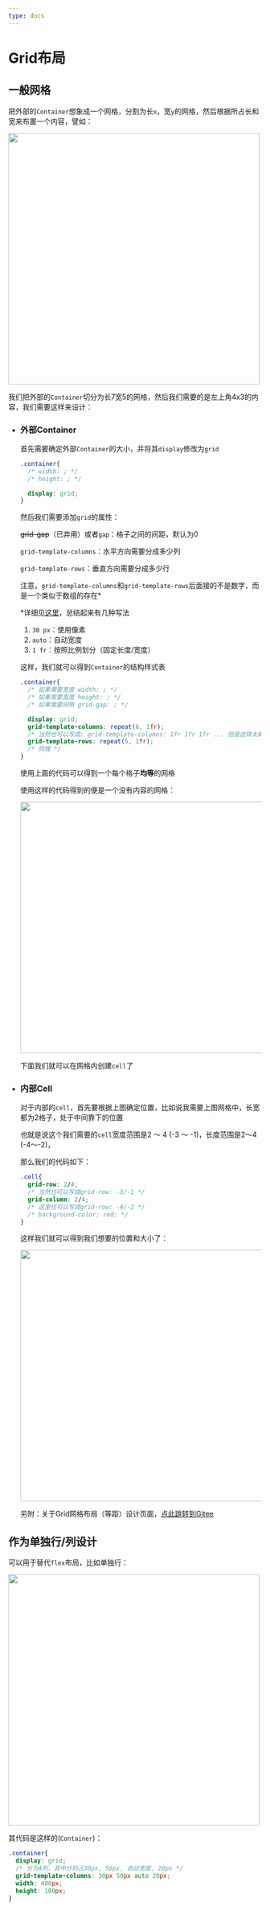 ```yaml
---
type: docs
---
```


# Grid布局

## 一般网格

把外部的`Container`想象成一个网格，分割为长`x`，宽`y`的网格，然后根据所占长和宽来布置一个内容，譬如：

<img src="https://s2.loli.net/2023/07/30/rIRdfqiWpEaDuY1.png" width="500px">

我们把外部的`Container`切分为长7宽5的网格，然后我们需要的是左上角4x3的内容，我们需要这样来设计：

- ### 外部Container

  首先需要确定外部`Container`的大小，并将其`display`修改为`grid`

  ```css
  .container{
    /* width: ; */
    /* height: ; */
  
    display: grid;
  }
  ```

  然后我们需要添加`grid`的属性：

  ~~grid-gap~~（已弃用）或者`gap`：格子之间的间距，默认为0

  `grid-template-columns`：水平方向需要分成多少列

  `grid-template-rows`：垂直方向需要分成多少行

  注意，`grid-template-columns`和`grid-template-rows`后面接的不是数字，而是一个类似于数组的存在*

  *详细见[这里](https://developer.mozilla.org/zh-CN/docs/Web/CSS/grid-template-columns)，总结起来有几种写法

  1. `30 px`：使用像素
  2. `auto`：自动宽度
  3. `1 fr`：按照比例划分（固定长度/宽度）

  这样，我们就可以得到`Container`的结构样式表

  ```css
  .container{
    /* 如果需要宽度 width: ; */
    /* 如果需要高度 height: ; */
    /* 如果需要间隙 grid-gap: ; */
  
    display: grid;
    grid-template-columns: repeat(6, 1fr);
    /* 当然也可以写成: grid-template-columns: 1fr 1fr 1fr ... 但是这样太麻烦了 */
    grid-template-rows: repeat(5, 1fr);
    /* 同理 */
  }
  ```

  使用上面的代码可以得到一个每个格子**均等**的网格

  使用这样的代码得到的便是一个没有内容的网格：

  <img src="https://s2.loli.net/2023/07/30/djXWHfybEIZqOGs.png" width="500px">

  下面我们就可以在网格内创建`cell`了

- ### 内部Cell

  对于内部的`cell`，首先要根据上图确定位置，比如说我需要上图网格中，长宽都为2格子，处于中间靠下的位置

  也就是说这个我们需要的`cell`宽度范围是2 ～ 4 (-3 ～ -1)，长度范围是2～4 (-4～-2)，

  那么我们的代码如下：

  ```css
  .cell{
    grid-row: 2/4;  
    /* 当然也可以写成grid-row: -3/-1 */
    grid-column: 2/4;
    /* 这里也可以写成grid-row: -4/-2 */
    /* background-color: red; */
  }
  ```

  这样我们就可以得到我们想要的位置和大小了：

  <img src="https://s2.loli.net/2023/07/30/aAYxotD1X3gmFq5.png" width="500px">

  另附：关于Grid网格布局（等距）设计页面，[点此跳转到Gitee](https://gitee.com/Ryan-zhou/grid-layout-gui)

## 作为单独行/列设计

  可以用于替代`flex`布局，比如单独行：

  <img src="https://s2.loli.net/2023/07/30/YDifaoVc1SIHBWK.png"  width="500px">

  其代码是这样的(`Container`)：

  ```css
  .container{
    display: grid;
    /* 分为4列，其中分别占30px, 50px, 自动宽度, 20px */
    grid-template-columns: 30px 50px auto 20px;
    width: 400px;
    height: 100px;
  }
  ```

  
